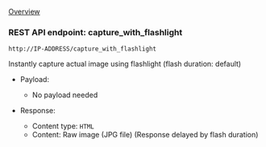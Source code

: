 [Overview](_overview.md) 

### REST API endpoint: capture_with_flashlight

`http://IP-ADDRESS/capture_with_flashlight`


Instantly capture actual image using flashlight (flash duration: default)

- Payload:
    - No payload needed

- Response:
  - Content type: `HTML`
  - Content: Raw image (JPG file)
    (Response delayed by flash duration)